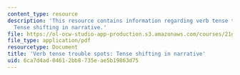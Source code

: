 ```yaml
---
content_type: resource
description: 'This resource contains information regarding verb tense trouble spots:
  Tense shifting in narrative.'
file: https://ol-ocw-studio-app-production.s3.amazonaws.com/courses/21g-222-expository-writing-for-bilingual-students-fall-2002/6ca7d4ad04612bb8735eae5b19863d75_MIT21G_222F02_verb.pdf
file_type: application/pdf
resourcetype: Document
title: 'Verb tense trouble spots: Tense shifting in narrative'
uid: 6ca7d4ad-0461-2bb8-735e-ae5b19863d75
---
```

